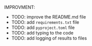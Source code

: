 
IMPROVMENT:
* TODO: improve the README.md file
* TODO: add `requirements.txt` file
* TODO: add `pyproject.toml` file
* TODO: add typing to the code
* TODO: add logging of results to files